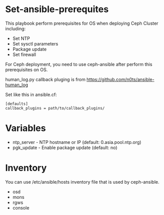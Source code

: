 Set-ansible-prerequites
=======================

This playbook perform prerequisites for OS when deploying Ceph Cluster including:
- Set NTP 
- Set sysctl parameters
- Package update
- Set firewall

For Ceph deployment, you need to use ceph-ansible after perform this prerequisites on OS. 

human_log.py callback pluging is from https://github.com/n0ts/ansible-human_log

Set like this in ansible.cf:

```
[defaults]
callback_plugins = path/to/callback_plugins/
```

Variables
=========

- ntp_server - NTP hostname or IP (default: 0.asia.pool.ntp.org)
- pgk_update - Enable package update (default: no)

Inventory
=========
You can use /etc/ansible/hosts inventory file that is used by ceph-ansible.
- osd
- mons
- rgws
- console

